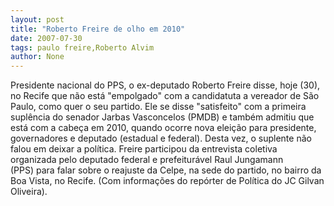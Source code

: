 ```yaml
---
layout: post
title: "Roberto Freire de olho em 2010"
date: 2007-07-30
tags: paulo freire,Roberto Alvim
author: None
---
```

Presidente nacional do PPS, o ex-deputado Roberto Freire disse, hoje (30), no Recife que n&atilde;o est&aacute; &quot;empolgado&quot; com a candidatuta a vereador de S&atilde;o Paulo, como quer o seu partido.
Ele se disse &quot;satisfeito&quot; com a primeira supl&ecirc;ncia do senador Jarbas Vasconcelos (PMDB) e tamb&eacute;m admitiu que est&aacute; com a cabe&ccedil;a em 2010, quando ocorre nova elei&ccedil;&atilde;o para presidente, governadores e deputado (estadual e federal).
Desta vez, o suplente n&atilde;o falou em deixar a pol&iacute;tica. 
Freire participou da entrevista coletiva organizada pelo deputado federal e prefeitur&aacute;vel Raul Jungamann (PPS)&nbsp;para falar sobre o reajuste da Celpe, na sede do partido, no bairro da Boa Vista, no Recife.
(Com informa&ccedil;&otilde;es do rep&oacute;rter de Pol&iacute;tica do JC Gilvan Oliveira).&nbsp; 